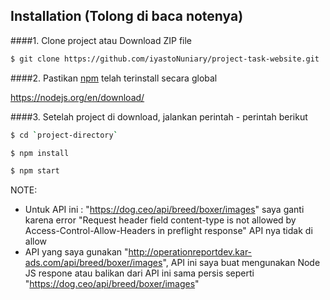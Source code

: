 ## Installation (Tolong di baca notenya)
####1. Clone project atau Download ZIP file

```sh
$ git clone https://github.com/iyastoNuniary/project-task-website.git
```

####2.  Pastikan [npm](https://www.npmjs.org/) telah terinstall secara global


https://nodejs.org/en/download/

####3. Setelah project di download, jalankan perintah - perintah berikut

```sh
$ cd `project-directory`
```
```sh
$ npm install
```
```sh
$ npm start
```

NOTE:
- Untuk API ini : "https://dog.ceo/api/breed/boxer/images"  saya ganti karena error "Request header field content-type is not allowed by Access-Control-Allow-Headers in preflight response" API nya tidak di allow
- API yang saya gunakan "http://operationreportdev.kar-ads.com/api/breed/boxer/images", API ini saya buat mengunakan Node JS respone atau balikan dari API ini sama persis seperti "https://dog.ceo/api/breed/boxer/images"
